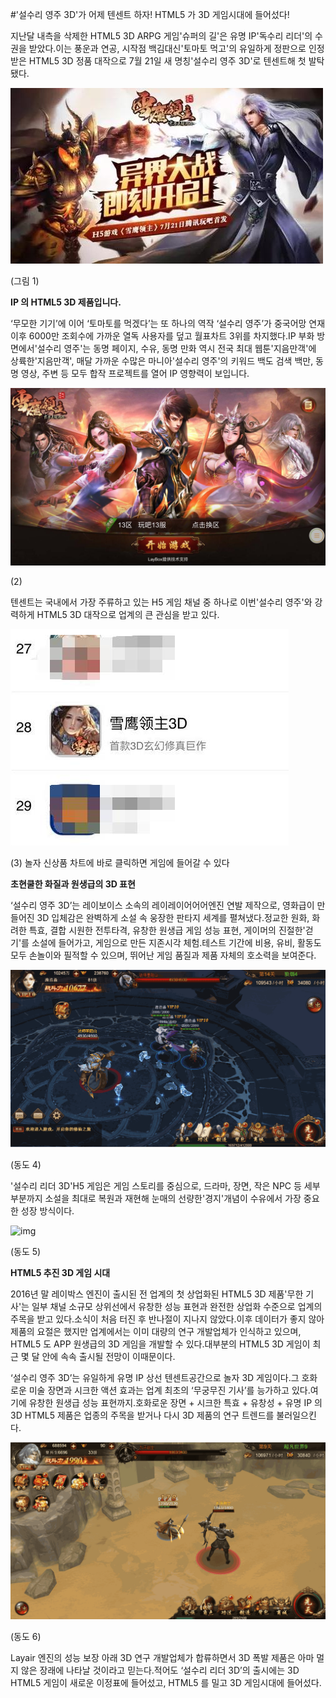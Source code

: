 #'설수리 영주 3D'가 어제 텐센트 하자! HTML5 가 3D 게임시대에 들어섰다!



지난달 내측을 삭제한 HTML5 3D ARPG 게임'슈퍼의 길'은 유명 IP'독수리 리더'의 수권을 받았다.이는 풍운과 연공, 시작점 백김대신'토마토 먹고'의 유일하게 정판으로 인정받은 HTML5 3D 정품 대작으로 7월 21일 새 명칭'설수리 영주 3D'로 텐센트해 첫 발탁됐다.

![img](1.jpg)

(그림 1)

**IP 의 HTML5 3D 제품입니다.**

‘무모한 기기’에 이어 ‘토마토를 먹겠다’는 또 하나의 역작 ‘설수리 영주’가 중국어망 연재 이후 6000만 조회수에 가까운 열독 사용자를 덮고 월표차트 3위를 차지했다.IP 부화 방면에서'설수리 영주'는 동명 페이지, 수유, 동명 만화 역시 전국 최대 웹툰'지음만객'에 상륙한'지음만객', 매달 가까운 수많은 마니아'설수리 영주'의 키워드 백도 검색 백만, 동명 영상, 주변 등 모두 합작 프로젝트를 열어 IP 영향력이 보입니다.

![img](2.jpg)

(2)

텐센트는 국내에서 가장 주류하고 있는 H5 게임 채널 중 하나로 이번'설수리 영주'와 강력하게 HTML5 3D 대작으로 업계의 큰 관심을 받고 있다.

![img](3.png)

(3) 놀자 신상품 차트에 바로 클릭하면 게임에 들어갈 수 있다

**초현쿨한 화질과 원생급의 3D 표현**

‘설수리 영주 3D’는 레이보이스 소속의 레이레이어어어엔진 연발 제작으로, 영화급이 만들어진 3D 입체감은 완벽하게 소설 속 웅장한 판타지 세계를 펼쳐냈다.정교한 원화, 화려한 특효, 결합 시원한 전투타격, 유창한 원생급 게임 성능 표현, 게이머의 진절한'걷기'를 소설에 들어가고, 게임으로 만든 지존시각 체험.테스트 기간에 비용, 유비, 활동도 모두 손놀이와 필적할 수 있으며, 뛰어난 게임 품질과 제품 자체의 호소력을 보여준다.

![img](4.gif)

(동도 4)

'설수리 리더 3D'H5 게임은 게임 스토리를 중심으로, 드라마, 장면, 작은 NPC 등 세부 부분까지 소설을 최대로 복원과 재현해 눈매의 선량한'경지'개념이 수유에서 가장 중요한 성장 방식이다.

![img](https://mmbiz.qlogo.cn/mmbiz_gif/r3Uu3clxncYAHgTnX6YPtLj5mlEK1juL5jCgn9MmhO7oFHhQpJSRdcEXIxqhFcSFIMPutf7MZlHAX6TvlTR9bA/0?wx_fmt=gif)

(동도 5)

**HTML5 추진 3D 게임 시대**

2016년 말 레이박스 엔진이 출시된 전 업계의 첫 상업화된 HTML5 3D 제품'무한 기사'는 일부 채널 소규모 상위선에서 유창한 성능 표현과 완전한 상업화 수준으로 업계의 주목을 받고 있다.소식이 처음 터진 후 반나절이 지나지 않았다.이후 데이터가 좋지 않아 제품의 요절은 했지만 업계에서는 이미 대량의 연구 개발업체가 인식하고 있으며, HTML5 도 APP 원생급의 3D 게임을 개발할 수 있다.대부분의 HTML5 3D 게임이 최근 몇 달 안에 속속 출시될 전망이 이때문이다.

‘설수리 영주 3D’는 유일하게 유명 IP 상선 텐센트공간으로 놀자 3D 게임이다.그 호화로운 미술 장면과 시크한 액션 효과는 업계 최초의 ‘무궁무진 기사’를 능가하고 있다.여기에 유창한 원생급 성능 표현까지.호화로운 장면 + 시크한 특효 + 유창성 + 유명 IP 의 3D HTML5 제품은 업종의 주목을 받거나 다시 3D 제품의 연구 트렌드를 불러일으킨다.

![img](6.gif)

(동도 6)

Layair 엔진의 성능 보장 아래 3D 연구 개발업체가 합류하면서 3D 폭발 제품은 아마 멀지 않은 장래에 나타날 것이라고 믿는다.적어도 ‘설수리 리더 3D’의 출시에는 3D HTML5 게임이 새로운 이정표에 들어섰고, HTML5 를 밀고 3D 게임시대에 들어섰다.

